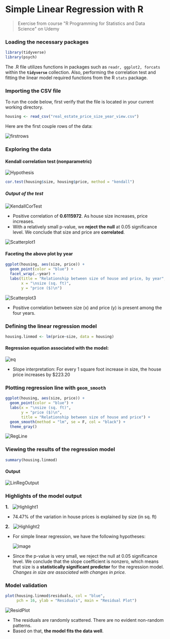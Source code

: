 # Simple Linear Regression with R
> Exercise from course "R Programming for Statistics and Data Science" on Udemy

### Loading the necessary packages

```R
library(tidyverse)
library(psych)
```
The .R file utilizes functions in packages such as ```readr, ggplot2, forcats``` within the **```tidyverse```** collection. Also, performing the correlation test and fitting the linear model required functions from the R ```stats``` package.


### Importing the CSV file
To run the code below, first verify that the file is located in your current working directory. 
```R
housing <- read_csv("real_estate_price_size_year_view.csv")
```

Here are the first couple rows of the data:

![firstrows](https://user-images.githubusercontent.com/96803412/148123597-87661ece-08b9-4c21-b05c-3858812851c4.PNG)


### Exploring the data 

#### Kendall correlation test (nonparametric)

![Hypothesis](https://user-images.githubusercontent.com/96803412/148128025-21ec95ef-b7ae-41cc-85d7-67f2284fa17d.png)
```R  
cor.test(housing$size, housing$price, method = "kendall") 
```

##### Output of the test

![KendallCorTest](https://user-images.githubusercontent.com/96803412/148124315-b8cf79fb-ee7e-43c4-92a6-3550c0b05377.PNG)
- Positive correlation of **0.6115972**. As house size increases, price increases.
- With a relatively small p-value, we **reject the null** at 0.05 significance level. We conclude that size and price are **correlated**.

![Scatterplot1](https://user-images.githubusercontent.com/96803412/148126168-25d903e2-b8c8-4481-a8f1-b6ee322c2772.PNG)


#### Faceting the above plot by year
```R
ggplot(housing, aes(size, price)) +
  geom_point(color = "blue") +
  facet_wrap(.~year) +
  labs(title = "Relationship between size of house and price, by year",
       x = "\nsize (sq. ft)", 
       y = "price ($)\n")
```

![Scatterplot3](https://user-images.githubusercontent.com/96803412/148127175-41f43e1c-c783-4750-8e28-346ce0e690e6.PNG)
- Positive correlation between size (x) and price (y) is present among the four years.


### Defining the linear regression model
```R
housing.linmod <- lm(price~size, data = housing)
```
#### Regression equation associated with the model:
![eq](https://user-images.githubusercontent.com/96803412/148127943-27eb36c5-68fa-43cd-b80d-41437c973a19.png)
- Slope interpretation: For every 1 square foot increase in size, the house price increases by $223.20

### Plotting regression line with ```geom_smooth```
```R
ggplot(housing, aes(size, price)) +
  geom_point(color = "blue") +
  labs(x = "\nsize (sq. ft)",
       y = "price ($)\n",
       title = "Relationship between size of house and price") +
  geom_smooth(method = "lm", se = F, col = "black") +
  theme_gray() 
```
![RegLine](https://user-images.githubusercontent.com/96803412/148138589-b675f726-11d2-493b-ac7c-5c9e2e537781.png)

### Viewing the results of the regression model
```R
summary(housing.linmod)
```
#### Output
![LinRegOutput](https://user-images.githubusercontent.com/96803412/148132705-7ba0d4b9-98d0-4cec-8c75-a3151db8537b.PNG)


### Highlights of the model output
**1.** &nbsp; ![Highlight1](https://user-images.githubusercontent.com/96803412/148133534-f289bedb-9f06-4830-9e70-fd47986505dd.png)
  - 74.47% of the variation in house prices is explained by size (in sq. ft)
 
**2.** &nbsp; ![Highlight2](https://user-images.githubusercontent.com/96803412/148135045-23b3d0c6-9cd6-4500-be25-20c712aa58e7.PNG)
   - For simple linear regression, we have the following hypotheses: 
     
      ![image](https://user-images.githubusercontent.com/96803412/148135107-d17d660b-4f1e-4bea-953a-234b04c6b562.png)
   - Since the p-value is very small, we reject the null at 0.05 significance level. We conclude that the slope coefficient is nonzero, which means that size is a **statistically significant predictor** for the regression model. *Changes in size are associated with changes in price.* 

### Model validation
```R
plot(housing.linmod$residuals, col = "blue", 
     pch = 16, ylab = "Residuals", main = "Residual Plot") 
```
![ResidPlot](https://user-images.githubusercontent.com/96803412/148136817-d94bae9c-e252-4368-8509-87c8f502901d.png)
- The residuals are randomly scattered. There are no evident non-random patterns.
- Based on that, **the model fits the data well**.
